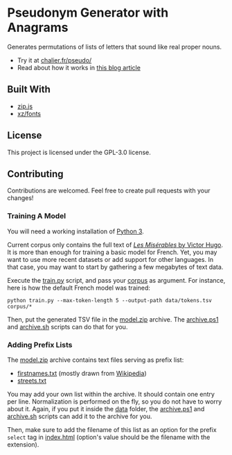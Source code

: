 # Pseudonym Generator with Anagrams

Generates permutations of lists of letters that sound like real proper nouns.

- Try it at [chalier.fr/pseudo/](https://chalier.fr/pseudo/)
- Read about how it works in [this blog article](#)

## Built With

- [zip.js](https://gildas-lormeau.github.io/zip.js/)
- [xz/fonts](https://fonts.xz.style/)

## License

This project is licensed under the GPL-3.0 license.

## Contributing

Contributions are welcomed. Feel free to create pull requests with your changes!

### Training A Model

You will need a working installation of [Python 3](https://www.python.org/).

Current corpus only contains the full text of [*Les Misérables* by Victor Hugo](https://en.wikipedia.org/wiki/Les_Mis%C3%A9rables). It is more than enough for training a basic model for French. Yet, you may want to use more recent datasets or add support for other languages. In that case, you may want to start by gathering a few megabytes of text data.

Execute the [train.py](train.py) script, and pass your [corpus](corpus/) as argument. For instance, here is how the default French model was trained:

```console
python train.py --max-token-length 5 --output-path data/tokens.tsv corpus/*
```

Then, put the generated TSV file in the [model.zip](www/model.zip) archive. The [archive.ps1](data/archive.ps1) and [archive.sh](data/archive.sh) scripts can do that for you.

### Adding Prefix Lists

The [model.zip](www/model.zip) archive contains text files serving as prefix list:

- [firstnames.txt](data/firstnames.txt) (mostly drawn from [Wikipedia](https://fr.wikipedia.org/wiki/Liste_de_pr%C3%A9noms_fran%C3%A7ais_et_de_la_francophonie))
- [streets.txt](data/streets.txt) 

You may add your own list within the archive. It should contain one entry per line. Normalization is performed on the fly, so you do not have to worry about it. Again, if you put it inside the [data](data/) folder, the [archive.ps1](data/archive.ps1) and [archive.sh](data/archive.sh) scripts can add it to the archive for you.

Then, make sure to add the filename of this list as an option for the prefix `select` tag in [index.html](www/index.html) (option's value should be the filename with the extension).
